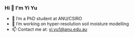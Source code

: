 ### Hi 👋 I'm Yi Yu

- 🔭 I’m a PhD student at ANU/CSIRO
- 🌱 I’m working on hyper-resolution soil moisture modelling
- 📫 Contact me at: yi.yu1@anu.edu.au
<!--👯 I’m looking to collaborate on ...
- 🤔 I’m looking for help with ...
- 💬 Ask me about ...

- 😄 Pronouns: ...
- ⚡ Fun fact: ...
-->

